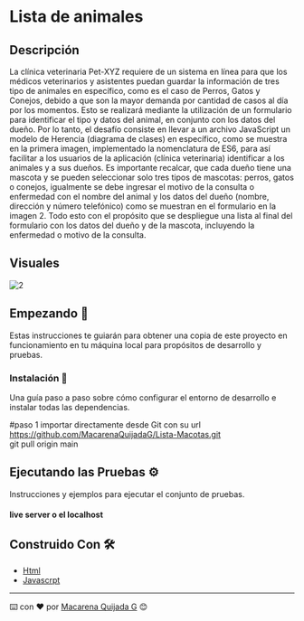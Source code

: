 # Lista de animales

## Descripción

La clínica veterinaria Pet-XYZ requiere de un sistema en línea para que los médicos veterinarios y asistentes puedan guardar la información de tres tipo de animales en específico, 
como es el caso de Perros, Gatos y Conejos, debido a que son la mayor demanda por cantidad de casos al día por los momentos. Esto se realizará mediante la utilización de un formulario 
para identificar el tipo y datos del animal, en conjunto con los datos del dueño.
Por lo tanto, el desafío consiste en llevar a un archivo JavaScript un modelo de Herencia (diagrama de clases) en específico, como se muestra en la primera imagen, implementado la nomenclatura de ES6, para así facilitar a los usuarios de la aplicación (clínica veterinaria) identificar a los animales y a sus dueños. Es importante recalcar, que cada dueño tiene una mascota y se pueden seleccionar solo tres tipos de mascotas: perros, gatos o conejos, igualmente se debe ingresar el motivo de la consulta o enfermedad con el nombre del animal y los datos del dueño (nombre, dirección y número telefónico) como se muestran en el formulario en la imagen 2. Todo esto con el propósito que se despliegue una lista al final del formulario con los datos del dueño y de la mascota, incluyendo la enfermedad o motivo de la consulta.
## Visuales 

![2](https://github.com/MacarenaQuijadaG/Lista-Macotas/assets/50925916/2debcf63-4fd4-44f1-8bfc-b0ab43c95526)



## Empezando 🚀

Estas instrucciones te guiarán para obtener una copia de este proyecto en funcionamiento en tu máquina local para propósitos de desarrollo y pruebas.


### Instalación 🔧

Una guía paso a paso sobre cómo configurar el entorno de desarrollo e instalar todas las dependencias.

#paso 1
importar directamente desde Git con su url https://github.com/MacarenaQuijadaG/Lista-Macotas.git                        
git pull origin main

## Ejecutando las Pruebas ⚙️

Instrucciones y ejemplos para ejecutar el conjunto de pruebas.

#### live server o el localhost

## Construido Con 🛠️

- [Html](https://developer.mozilla.org/en-US/docs/Web/HTML) 
- [Javascrpt](https://developer.mozilla.org/es/docs/Web/JavaScript)

  

---

⌨️ con ❤️ por [Macarena Quijada G](https://github.com/MacarenaQuijadaG) 😊
